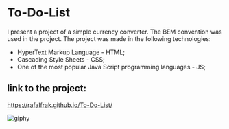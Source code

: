 # To-Do-List
I present a project of a simple currency converter. The BEM convention was used in the project. The project was made in the following technologies:

* HyperText Markup Language - HTML;
* Cascading Style Sheets - CSS;
* One of the most popular Java Script programming languages - JS;

##  link to the project:

https://rafalfrak.github.io/To-Do-List/





![giphy](https://user-images.githubusercontent.com/78790227/120176874-130bcf00-c208-11eb-8900-df422bed4dae.gif)
